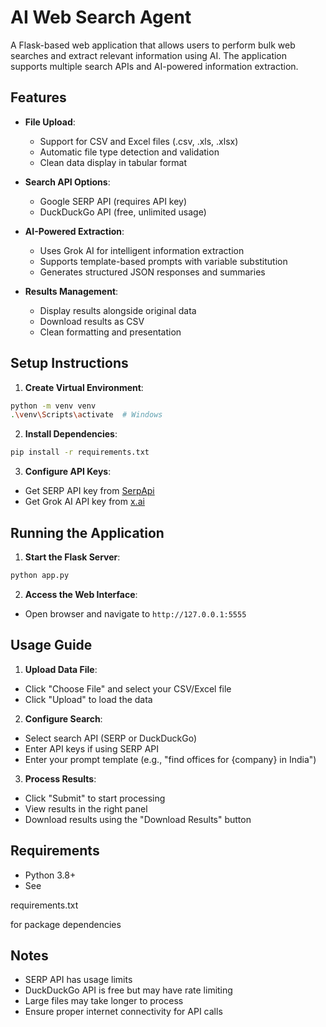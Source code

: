 # AI Web Search Agent

A Flask-based web application that allows users to perform bulk web searches and extract relevant information using AI. The application supports multiple search APIs and AI-powered information extraction.

## Features

- **File Upload**: 
  - Support for CSV and Excel files (.csv, .xls, .xlsx)
  - Automatic file type detection and validation
  - Clean data display in tabular format

- **Search API Options**:
  - Google SERP API (requires API key)
  - DuckDuckGo API (free, unlimited usage)

- **AI-Powered Extraction**:
  - Uses Grok AI for intelligent information extraction
  - Supports template-based prompts with variable substitution
  - Generates structured JSON responses and summaries

- **Results Management**:
  - Display results alongside original data
  - Download results as CSV
  - Clean formatting and presentation

## Setup Instructions

1. **Create Virtual Environment**:
```bash
python -m venv venv
.\venv\Scripts\activate  # Windows
```

2. **Install Dependencies**:
```bash
pip install -r requirements.txt
```

3. **Configure API Keys**:
- Get SERP API key from [SerpApi](https://serpapi.com/)
- Get Grok AI API key from [x.ai](https://x.ai/)

## Running the Application

1. **Start the Flask Server**:
```bash
python app.py
```

2. **Access the Web Interface**:
- Open browser and navigate to `http://127.0.0.1:5555`

## Usage Guide

1. **Upload Data File**:
- Click "Choose File" and select your CSV/Excel file
- Click "Upload" to load the data

2. **Configure Search**:
- Select search API (SERP or DuckDuckGo)
- Enter API keys if using SERP API
- Enter your prompt template (e.g., "find offices for {company} in India")

3. **Process Results**:
- Click "Submit" to start processing
- View results in the right panel
- Download results using the "Download Results" button

## Requirements

- Python 3.8+
- See 

requirements.txt

 for package dependencies

## Notes

- SERP API has usage limits
- DuckDuckGo API is free but may have rate limiting
- Large files may take longer to process
- Ensure proper internet connectivity for API calls
